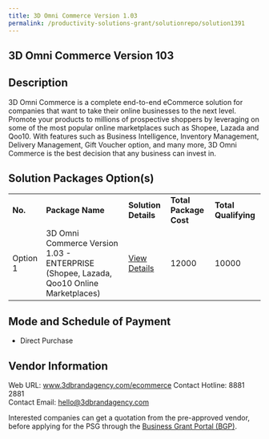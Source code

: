 ```yaml
---
title: 3D Omni Commerce Version 1.03
permalink: /productivity-solutions-grant/solutionrepo/solution1391
---
```


## 3D Omni Commerce Version 103

## Description

3D Omni Commerce is a complete end-to-end eCommerce solution for companies that want to take their online businesses to the next level. Promote your products to millions of prospective shoppers by leveraging on some of the most popular online marketplaces such as Shopee, Lazada and Qoo10. With features such as Business Intelligence, Inventory Management, Delivery Management, Gift Voucher option, and many more, 3D Omni Commerce is the best decision that any business can invest in.

## Solution Packages Option(s)

<table>
<tr>
<td><b>No.</b></td>
<td><b>Package Name</b></td>
<td><b>Solution Details</b></td>
<td><b>Total Package Cost</b></td>
<td><b>Total Qualifying</b></td>
</tr>
<tr>
<td>Option 1</td>
<td>3D Omni Commerce Version 1.03 - ENTERPRISE (Shopee, Lazada, Qoo10 Online Marketplaces)</td>
<td><a href='https://www.gobusiness.gov.sg/images/psg/Desensitised_3D_Brand_20200553_Annex_3_Part_3.pdf'>View Details</a></td>
<td>12000</td>
<td>10000</td>
</tr>
</table>

## Mode and Schedule of Payment

 - Direct Purchase

## Vendor Information

 Web URL: www.3dbrandagency.com/ecommerce 
Contact Hotline: 8881 2881  
Contact Email: hello@3dbrandagency.com 

Interested companies can get a quotation from the pre-approved vendor, before applying for the PSG through the <a href='https://www.businessgrants.gov.sg/'>Business Grant Portal (BGP)</a>.

<script src="/jquery/resize-tables.js"></script>
